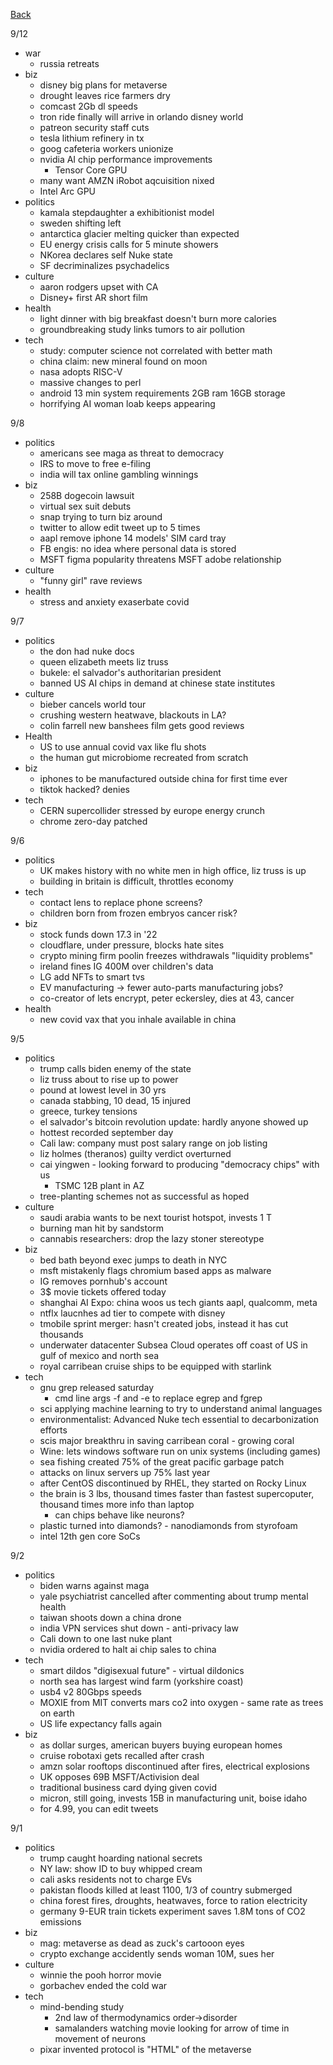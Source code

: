 [Back](./index.md)

9/12
- war
  - russia retreats
- biz
  - disney big plans for metaverse
  - drought leaves rice farmers dry
  - comcast 2Gb dl speeds
  - tron ride finally will arrive in orlando disney world
  - patreon security staff cuts
  - tesla lithium refinery in tx
  - goog cafeteria workers unionize
  - nvidia AI chip performance improvements
    - Tensor Core GPU
  - many want AMZN iRobot aqcuisition nixed
  - Intel Arc GPU
- politics
  - kamala stepdaughter a exhibitionist model
  - sweden shifting left
  - antarctica glacier melting quicker than expected
  - EU energy crisis calls for 5 minute showers
  - NKorea declares self Nuke state
  - SF decriminalizes psychadelics
- culture
  - aaron rodgers upset with CA
  - Disney+ first AR short film
- health
  - light dinner with big breakfast doesn't burn more calories
  - groundbreaking study links tumors to air pollution
- tech
  - study: computer science not correlated with better math
  - china claim: new mineral found on moon
  - nasa adopts RISC-V
  - massive changes to perl
  - android 13 min system requirements 2GB ram 16GB storage
  - horrifying AI woman loab keeps appearing

9/8
  - politics
    - americans see maga as threat to democracy
    - IRS to move to free e-filing
    - india will tax online gambling winnings
  - biz
    - 258B dogecoin lawsuit
    - virtual sex suit debuts
    - snap trying to turn biz around
    - twitter to allow edit tweet up to 5 times
    - aapl remove iphone 14 models' SIM card tray
    - FB engis: no idea where personal data is stored
    - MSFT figma popularity threatens MSFT adobe relationship
  - culture
    - "funny girl" rave reviews
  - health
    - stress and anxiety exaserbate covid


9/7
  - politics
    - the don had nuke docs
    - queen elizabeth meets liz truss
    - bukele: el salvador's authoritarian president
    - banned US AI chips in demand at chinese state institutes
  - culture
    - bieber cancels world tour
    - crushing western heatwave, blackouts in LA?
    - colin farrell new banshees film gets good reviews
  - Health
    - US to use annual covid vax like flu shots
    - the human gut microbiome recreated from scratch
  - biz
    - iphones to be manufactured outside china for first time ever
    - tiktok hacked?  denies
  - tech
    - CERN supercollider stressed by europe energy crunch
    - chrome zero-day patched

9/6
- politics
  - UK makes history with no white men in high office, liz truss is up
  - building in britain is difficult, throttles economy
- tech
  - contact lens to replace phone screens?
  - children born from frozen embryos cancer risk?
- biz
  - stock funds down 17.3 in '22
  - cloudflare, under pressure, blocks hate sites
  - crypto mining firm poolin freezes withdrawals "liquidity problems"
  - ireland fines IG 400M over children's data
  - LG add NFTs to smart tvs
  - EV manufacturing -> fewer auto-parts manufacturing jobs?
  - co-creator of lets encrypt, peter eckersley, dies at 43, cancer
- health
  - new covid vax that you inhale available in china

9/5
- politics
  - trump calls biden enemy of the state
  - liz truss about to rise up to power
  - pound at lowest level in 30 yrs
  - canada stabbing, 10 dead, 15 injured
  - greece, turkey tensions
  - el salvador's bitcoin revolution update: hardly anyone showed up
  - hottest recorded september day
  - Cali law: company must post salary range on job listing
  - liz holmes (theranos) guilty verdict overturned
  - cai yingwen - looking forward to producing "democracy chips" with us
    - TSMC 12B plant in AZ
  - tree-planting schemes not as successful as hoped
- culture
  - saudi arabia wants to be next tourist hotspot, invests 1 T
  - burning man hit by sandstorm
  - cannabis researchers: drop the lazy stoner stereotype
- biz
  - bed bath beyond exec jumps to death in NYC
  - msft mistakenly flags chromium based apps as malware
  - IG removes pornhub's account
  - 3$ movie tickets offered today
  - shanghai AI Expo: china woos us tech giants aapl, qualcomm, meta
  - ntflx laucnhes ad tier to compete with disney
  - tmobile sprint merger: hasn't created jobs, instead it has cut thousands
  - underwater datacenter Subsea Cloud operates off coast of US in gulf of mexico and north sea
  - royal carribean cruise ships to be equipped with starlink
- tech
  - gnu grep released saturday
    - cmd line args -f and -e to replace egrep and fgrep
  - sci applying machine learning to try to understand animal languages
  - environmentalist: Advanced Nuke tech essential to decarbonization efforts
  - scis major breakthru in saving carribean coral - growing coral
  - Wine: lets windows software run on unix systems (including games)
  - sea fishing created 75% of the great pacific garbage patch
  - attacks on linux servers up 75% last year
  - after CentOS discontinued by RHEL, they started on Rocky Linux
  - the brain is 3 lbs, thousand times faster than fastest supercoputer, thousand times more info than laptop
    - can chips behave like neurons?
  - plastic turned into diamonds?  - nanodiamonds from styrofoam
  - intel 12th gen core SoCs


9/2
- politics
  - biden warns against maga
  - yale psychiatrist cancelled after commenting about trump mental health
  - taiwan shoots down a china drone
  - india VPN services shut down - anti-privacy law
  - Cali down to one last nuke plant
  - nvidia ordered to halt ai chip sales to china
- tech
  - smart dildos "digisexual future" - virtual dildonics
  - north sea has largest wind farm (yorkshire coast)
  - usb4 v2 80Gbps speeds
  - MOXIE from MIT converts mars co2 into oxygen - same rate as trees on earth
  - US life expectancy falls again
- biz
  - as dollar surges, american buyers buying european homes
  - cruise robotaxi gets recalled after crash
  - amzn solar rooftops discontinued after fires, electrical explosions
  - UK opposes 69B MSFT/Activision deal
  - traditional business card dying given covid
  - micron, still going, invests 15B in manufacturing unit, boise idaho
  - for 4.99, you can edit tweets

9/1
- politics
  - trump caught hoarding national secrets
  - NY law: show ID to buy whipped cream
  - cali asks residents not to charge EVs
  - pakistan floods killed at least 1100, 1/3 of country submerged
  - china forest fires, droughts, heatwaves, force to ration electricity
  - germany 9-EUR train tickets experiment saves 1.8M tons of CO2 emissions
- biz
  - mag: metaverse as dead as zuck's cartooon eyes
  - crypto exchange accidently sends woman 10M, sues her
- culture
  - winnie the pooh horror movie
  - gorbachev ended the cold war
- tech
  - mind-bending study
    - 2nd law of thermodynamics order->disorder
    - samalanders watching movie looking for arrow of time in movement of neurons
  - pixar invented protocol is "HTML" of the metaverse